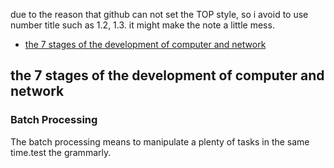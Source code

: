 due to the reason that github can not set the TOP style, so i avoid to use number title such as 1.2, 1.3. it might make the note a little mess. 

* [the 7 stages of the development of computer and network](#the-7-stages-of-the-development-of-computer-and-network)







## the 7 stages of the development of computer and network

### Batch Processing
  The batch processing means to manipulate a plenty of tasks in the same time.test the grammarly.
